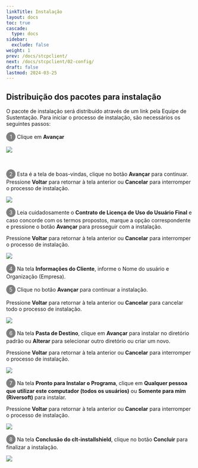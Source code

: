 ```yaml
---
linkTitle: Instalação
layout: docs
toc: true
cascade:
  type: docs
sidebar:
  exclude: false
weight: 1
prev: /docs/stcpclient/
next: /docs/stcpclient/02-config/
draft: false
lastmod: 2024-03-25
---
```

## Distribuição dos pacotes para instalação

O pacote de instalação será distribuído através de um link pela Equipe de Sustentação. Para iniciar o processo de instalação, são necessários os seguintes passos:

<span style="display:inline-block; width: 25px; height: 25px; border-radius: 50%; background-color: #808080; color: white; text-align: center; line-height: 25px; font-size: 14px;">1</span> Clique em **Avançar**

![](clt-02.png)

<br>

<span style="display:inline-block; width: 25px; height: 25px; border-radius: 50%; background-color: #808080; color: white; text-align: center; line-height: 25px; font-size: 14px;">2</span> Esta é a tela de boas-vindas, clique no botão **Avançar** para continuar. Pressione **Voltar** para retornar à tela anterior ou **Cancelar** para interromper o processo de instalação.

![](clt-01.png)

<span style="display:inline-block; width: 25px; height: 25px; border-radius: 50%; background-color: #808080; color: white; text-align: center; line-height: 25px; font-size: 14px;">3</span> Leia cuidadosamente o **Contrato de Licença de Uso do Usuário Final** e caso concorde com os termos propostos, marque a opção correspondente e pressione o botão **Avançar** para prosseguir com a instalação.

Pressione **Voltar** para retornar à tela anterior ou **Cancelar** para interromper o processo de instalação.

![](clt-03.png)

<span style="display:inline-block; width: 25px; height: 25px; border-radius: 50%; background-color: #808080; color: white; text-align: center; line-height: 25px; font-size: 14px;">4</span> Na tela **Informações do Cliente**, informe o Nome do usuário e Organização (Empresa).

<span style="display:inline-block; width: 25px; height: 25px; border-radius: 50%; background-color: #808080; color: white; text-align: center; line-height: 25px; font-size: 14px;">5</span> Clique no botão **Avançar** para continuar a instalação.

Pressione **Voltar** para retornar à tela anterior ou **Cancelar** para cancelar todo o processo de instalação.

![](clt-04.png)

<span style="display:inline-block; width: 25px; height: 25px; border-radius: 50%; background-color: #808080; color: white; text-align: center; line-height: 25px; font-size: 14px;">6</span> Na tela **Pasta de Destino**, clique em **Avançar** para instalar no diretório padrão ou **Alterar** para selecionar outro diretório ou criar um novo.

Pressione **Voltar** para retornar à tela anterior ou **Cancelar** para interromper o processo de instalação.

![](clt-05.png)

<span style="display:inline-block; width: 25px; height: 25px; border-radius: 50%; background-color: #808080; color: white; text-align: center; line-height: 25px; font-size: 14px;">7</span> Na tela **Pronto para Instalar o Programa**, clique em **Qualquer pessoa que utilizar este computador (todos os usuários)** ou **Somente para mim (Riversoft)** para instalar.

Pressione **Voltar** para retornar à tela anterior ou **Cancelar** para interromper o processo de instalação.

![](clt-06.png)

<span style="display:inline-block; width: 25px; height: 25px; border-radius: 50%; background-color: #808080; color: white; text-align: center; line-height: 25px; font-size: 14px;">8</span> Na tela **Conclusão do clt-installshield**, clique no botão **Concluir** para finalizar a instalação.

![](clt-07.png)


